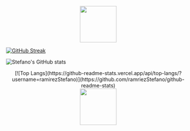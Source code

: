 <!--
**ramirezStefano/ramirezStefano** is a ✨ _special_ ✨ repository because its `README.md` (this file) appears on your GitHub profile.

Here are some ideas to get you started:


- 🔭 I’m currently working on ...
- 🌱 I’m currently learning ...
- 👯 I’m looking to collaborate on ...
- 🤔 I’m looking for help with ...
- 💬 Ask me about ...
- 📫 How to reach me: ...
- 😄 Pronouns: ...
- ⚡ Fun fact: ...
-->

<div id="header" align="center">
  <img src=https://media.giphy.com/media/HwBlFQZFcAoUcPHZdX/giphy.gif width="100"/>
</div>

[![GitHub Streak](https://github-readme-streak-stats.herokuapp.com?user=ramirezStefano&theme=dark&hide_border=true&mode=weekly)](https://git.io/streak-stats)

![Stefano's GitHub stats](https://github-readme-stats.vercel.app/api?username=ramirezstefano&show_icons=true&theme=highcontrast)

<div align="center">
  [![Top Langs](https://github-readme-stats.vercel.app/api/top-langs/?username=ramirezStefano)](https://github.com/ramriezStefano/github-readme-stats)
</div>

<div id="footer" align="center">
  <img src=https://media.giphy.com/media/HwBlFQZFcAoUcPHZdX/giphy.gif width="100"/>
</div>
